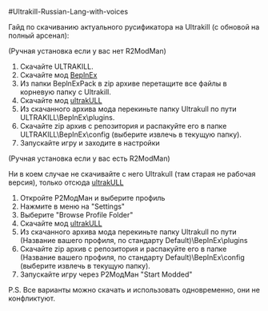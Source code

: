 #Ultrakill-Russian-Lang-with-voices

Гайд по скачиванию актуального русификатора на Ultrakill (с обновой на полный арсенал):

(Ручная установка если у вас нет R2ModMan)
1. Скачайте ULTRAKILL.
2. Скачайте мод [BeplnEx](https://thunderstore.io/c/ultrakill/p/BepInEx/BepInExPack)
3. Из папки BeplnExPack в zip архиве перетащите все файлы в корневую папку с Ultrakill.
4. Скачайте мод [ultrakULL](https://github.com/ClearwaterUK/UltrakULL/releases/latest)
5. Из скачанного архива мода перекиньте папку Ultrakull по пути ULTRAKILL\BepInEx\plugins.
6. Скачайте zip архив с репозитория и распакуйте его в папке ULTRAKILL\BepInEx\config (выберите извлечь в текущую папку).
7. Запускайте игру и заходите в настройки

(Ручная установка если у вас есть R2ModMan)

Ни в коем случае не скачивайте с него Ultrakull (там старая не рабочая версия), только отсюда [ultrakULL](https://github.com/ClearwaterUK/UltrakULL/releases/latest)

1. Откройте Р2МодМан и выберите профиль
2. Нажмите в меню на "Settings"
3. Выберите "Browse Profile Folder"
4. Скачайте мод [ultrakULL](https://github.com/ClearwaterUK/UltrakULL/releases/latest)
5. Из скачанного архива мода перекиньте папку Ultrakull по пути (Название вашего профиля, по стандарту Default)\BepInEx\plugins
6. Скачайте zip архив с репозитория и распакуйте его в папке (Название вашего профиля, по стандарту Default)\BepInEx\config (выберите извлечь в текущую папку).
7. Запускайте игру через Р2МодМан "Start Modded"

P.S. Все варианты можно скачать и использовать одновременно, они не конфликтуют.
